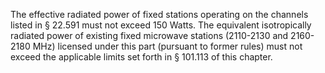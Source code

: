 The effective radiated power of fixed stations operating on the channels listed in § 22.591 must not exceed 150 Watts. The equivalent isotropically radiated power of existing fixed microwave stations (2110-2130 and 2160-2180 MHz) licensed under this part (pursuant to former rules) must not exceed the applicable limits set forth in § 101.113 of this chapter.

